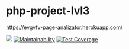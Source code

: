 # php-project-lvl3

https://evgvfv-page-analizator.herokuapp.com/

![](https://github.com/zhekavafiev/php-project-lvl3/workflows/Page-analizator-CI/badge.svg)
[![Maintainability](https://api.codeclimate.com/v1/badges/364a37984bc1e7f9a27d/maintainability)](https://codeclimate.com/github/zhekavafiev/php-project-lvl3/maintainability)
[![Test Coverage](https://api.codeclimate.com/v1/badges/364a37984bc1e7f9a27d/test_coverage)](https://codeclimate.com/github/zhekavafiev/php-project-lvl3/test_coverage)
